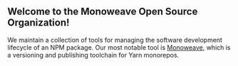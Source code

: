 ## Welcome to the Monoweave Open Source Organization!

We maintain a collection of tools for managing the software development lifecycle of an NPM package. Our most notable tool is [Monoweave](https://github.com/monoweave/monoweave), which is a versioning and publishing toolchain for Yarn monorepos.

